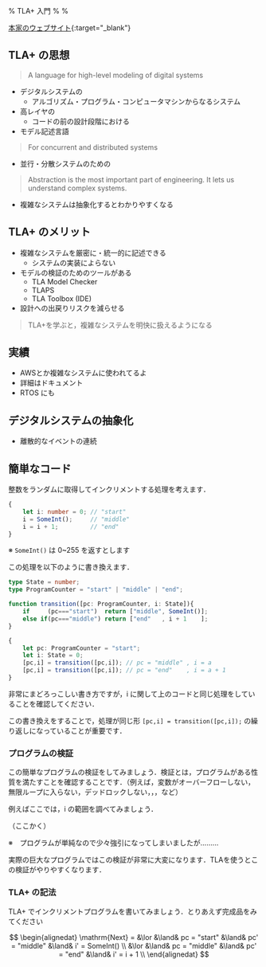 % TLA+ 入門
%
%

[本家のウェブサイト](http://lamport.azurewebsites.net/tla/tla.html){:target="_blank"}

## TLA+ の思想

> A language for high-level modeling of digital systems

- デジタルシステムの
  - アルゴリズム・プログラム・コンピュータマシンからなるシステム
- 高レイヤの
  - コードの前の設計段階における
- モデル記述言語

> For concurrent and distributed systems

- 並行・分散システムのための

> Abstraction is the most important part of engineering.
> It lets us understand complex systems.

- 複雑なシステムは抽象化するとわかりやすくなる

## TLA+ のメリット

- 複雑なシステムを厳密に・統一的に記述できる
  - システムの実装によらない
- モデルの検証のためのツールがある
  - TLA Model Checker
  - TLAPS
  - TLA Toolbox (IDE)
- 設計への出戻りリスクを減らせる

> TLA+を学ぶと，複雑なシステムを明快に扱えるようになる

## 実績

- AWSとか複雑なシステムに使われてるよ
- 詳細はドキュメント
- RTOS にも

## デジタルシステムの抽象化

- 離散的なイベントの連続



## 簡単なコード

整数をランダムに取得してインクリメントする処理を考えます．

```typescript
{
    let i: number = 0; // "start"
    i = SomeInt();     // "middle"
    i = i + 1;         // "end"
}
```

※ `SomeInt()` は 0~255 を返すとします

この処理を以下のように書き換えます．

```typescript
type State = number;
type ProgramCounter = "start" | "middle" | "end";

function transition([pc: ProgramCounter, i: State]){
    if     (pc==="start")  return ["middle", SomeInt()];
    else if(pc==="middle") return ["end"   , i + 1    ];
}

{
    let pc: ProgramCounter = "start";
    let i: State = 0;
    [pc,i] = transition([pc,i]); // pc = "middle" , i = a
    [pc,i] = transition([pc,i]); // pc = "end"    , i = a + 1
}
```

非常にまどろっこしい書き方ですが，i に関して上のコードと同じ処理をしていることを確認してください．

この書き換えをすることで，処理が同じ形 `[pc,i] = transition([pc,i]);` の繰り返しになっていることが重要です．

### プログラムの検証

この簡単なプログラムの検証をしてみましょう．検証とは，プログラムがある性質を満たすことを確認することです．（例えば，変数がオーバーフローしない，無限ループに入らない，デッドロックしない，，，など）

例えばここでは，i の範囲を調べてみましょう．

（ここかく）

※　プログラムが単純なので少々強引になってしまいましたが………

実際の巨大なプログラムではこの検証が非常に大変になります．TLAを使うとこの検証がやりやすくなります．

### TLA+ の記法

TLA+ でインクリメントプログラムを書いてみましょう．とりあえず完成品をみてください

$$
\begin{alignedat}
\mathrm{Next} = &\lor &\land& pc = "start"  &\land& pc' = "middle" &\land& i' = SomeInt() \\
                &\lor &\land& pc = "middle" &\land& pc' = "end"    &\land& i' = i + 1     \\ 
\end{alignedat}
$$
